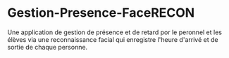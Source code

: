 # Gestion-Presence-FaceRECON
Une application de gestion de présence et de retard por le peronnel et les élèves via une reconnaissance facial qui enregistre l'heure d'arrivé et de sortie de chaque personne.
